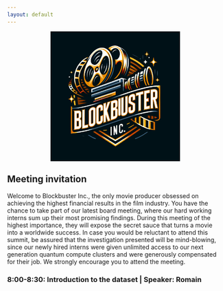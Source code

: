 ```yaml
---
layout: default
---
```


<div style="text-align: center;">
    <img src="./img/Blockbuster.png" alt="Logo" style="width: 60%; margin: auto; display: block;">
</div>

## Meeting invitation

Welcome to Blockbuster Inc., the only movie producer obsessed on achieving the highest financial results in the film industry. You have the chance to take part of our latest board meeting, where our hard working interns sum up their most promising findings. During this meeting of the highest importance, they will expose the secret sauce that turns a movie into a worldwide success. In case you would be reluctant to attend this summit, be assured that the investigation presented will be mind-blowing, since our newly hired interns were given unlimited access to our next generation quantum compute clusters and were generously compensated for their job. We strongly encourage you to attend the meeting.


### 8:00-8:30: Introduction to the dataset | Speaker: Romain

<div>                            <div id="4efaf406-3c2d-42db-be53-0f61a93b29dd" class="plotly-graph-div" style="height:100%; width:100%;"></div>            <script type="text/javascript">                                    window.PLOTLYENV=window.PLOTLYENV || {};                                    if (document.getElementById("4efaf406-3c2d-42db-be53-0f61a93b29dd")) {                    Plotly.newPlot(                        "4efaf406-3c2d-42db-be53-0f61a93b29dd",                        [{"name":"Performance vs Average BO","x":[5.0,10.0,15.0,20.0,25.0,30.0,35.0,40.0,45.0,65.0,95.0],"xaxis":"x","y":[null,null,null,null,null,null,null,null,null,null,null],"yaxis":"y","type":"bar"},{"name":"Performance vs Average Rating","x":[5.0,10.0,15.0,20.0,25.0,30.0,35.0,40.0,45.0,65.0,95.0],"xaxis":"x2","y":[2.8037383177570208,-26.32398753894081,-26.323987538940806,9.41255006675568,0.4784156653315633,5.994199162101199,2.8037383177570097,-10.903426791277248,-3.6643302180685304,2.375389408099696,-6.74232309746328],"yaxis":"y2","type":"bar"}],                        {"annotations":[{"font":{"size":16},"showarrow":false,"text":"Performance vs Average BO","x":0.225,"xanchor":"center","xref":"paper","y":1.0,"yanchor":"bottom","yref":"paper"},{"font":{"size":16},"showarrow":false,"text":"Performance vs Average Rating","x":0.775,"xanchor":"center","xref":"paper","y":1.0,"yanchor":"bottom","yref":"paper"}],"showlegend":false,"sliders":[{"steps":[{"args":[["1900"],{"frame":{"duration":300,"redraw":true},"mode":"immediate"}],"label":"1900","method":"animate"},{"args":[["1910"],{"frame":{"duration":300,"redraw":true},"mode":"immediate"}],"label":"1910","method":"animate"},{"args":[["1920"],{"frame":{"duration":300,"redraw":true},"mode":"immediate"}],"label":"1920","method":"animate"},{"args":[["1930"],{"frame":{"duration":300,"redraw":true},"mode":"immediate"}],"label":"1930","method":"animate"},{"args":[["1940"],{"frame":{"duration":300,"redraw":true},"mode":"immediate"}],"label":"1940","method":"animate"},{"args":[["1950"],{"frame":{"duration":300,"redraw":true},"mode":"immediate"}],"label":"1950","method":"animate"},{"args":[["1960"],{"frame":{"duration":300,"redraw":true},"mode":"immediate"}],"label":"1960","method":"animate"},{"args":[["1970"],{"frame":{"duration":300,"redraw":true},"mode":"immediate"}],"label":"1970","method":"animate"},{"args":[["1980"],{"frame":{"duration":300,"redraw":true},"mode":"immediate"}],"label":"1980","method":"animate"},{"args":[["1990"],{"frame":{"duration":300,"redraw":true},"mode":"immediate"}],"label":"1990","method":"animate"},{"args":[["2000"],{"frame":{"duration":300,"redraw":true},"mode":"immediate"}],"label":"2000","method":"animate"},{"args":[["2010"],{"frame":{"duration":300,"redraw":true},"mode":"immediate"}],"label":"2010","method":"animate"}]}],"template":{"data":{"barpolar":[{"marker":{"line":{"color":"#E5ECF6","width":0.5},"pattern":{"fillmode":"overlay","size":10,"solidity":0.2}},"type":"barpolar"}],"bar":[{"error_x":{"color":"#2a3f5f"},"error_y":{"color":"#2a3f5f"},"marker":{"line":{"color":"#E5ECF6","width":0.5},"pattern":{"fillmode":"overlay","size":10,"solidity":0.2}},"type":"bar"}],"carpet":[{"aaxis":{"endlinecolor":"#2a3f5f","gridcolor":"white","linecolor":"white","minorgridcolor":"white","startlinecolor":"#2a3f5f"},"baxis":{"endlinecolor":"#2a3f5f","gridcolor":"white","linecolor":"white","minorgridcolor":"white","startlinecolor":"#2a3f5f"},"type":"carpet"}],"choropleth":[{"colorbar":{"outlinewidth":0,"ticks":""},"type":"choropleth"}],"contourcarpet":[{"colorbar":{"outlinewidth":0,"ticks":""},"type":"contourcarpet"}],"contour":[{"colorbar":{"outlinewidth":0,"ticks":""},"colorscale":[[0.0,"#0d0887"],[0.1111111111111111,"#46039f"],[0.2222222222222222,"#7201a8"],[0.3333333333333333,"#9c179e"],[0.4444444444444444,"#bd3786"],[0.5555555555555556,"#d8576b"],[0.6666666666666666,"#ed7953"],[0.7777777777777778,"#fb9f3a"],[0.8888888888888888,"#fdca26"],[1.0,"#f0f921"]],"type":"contour"}],"heatmapgl":[{"colorbar":{"outlinewidth":0,"ticks":""},"colorscale":[[0.0,"#0d0887"],[0.1111111111111111,"#46039f"],[0.2222222222222222,"#7201a8"],[0.3333333333333333,"#9c179e"],[0.4444444444444444,"#bd3786"],[0.5555555555555556,"#d8576b"],[0.6666666666666666,"#ed7953"],[0.7777777777777778,"#fb9f3a"],[0.8888888888888888,"#fdca26"],[1.0,"#f0f921"]],"type":"heatmapgl"}],"heatmap":[{"colorbar":{"outlinewidth":0,"ticks":""},"colorscale":[[0.0,"#0d0887"],[0.1111111111111111,"#46039f"],[0.2222222222222222,"#7201a8"],[0.3333333333333333,"#9c179e"],[0.4444444444444444,"#bd3786"],[0.5555555555555556,"#d8576b"],[0.6666666666666666,"#ed7953"],[0.7777777777777778,"#fb9f3a"],[0.8888888888888888,"#fdca26"],[1.0,"#f0f921"]],"type":"heatmap"}],"histogram2dcontour":[{"colorbar":{"outlinewidth":0,"ticks":""},"colorscale":[[0.0,"#0d0887"],[0.1111111111111111,"#46039f"],[0.2222222222222222,"#7201a8"],[0.3333333333333333,"#9c179e"],[0.4444444444444444,"#bd3786"],[0.5555555555555556,"#d8576b"],[0.6666666666666666,"#ed7953"],[0.7777777777777778,"#fb9f3a"],[0.8888888888888888,"#fdca26"],[1.0,"#f0f921"]],"type":"histogram2dcontour"}],"histogram2d":[{"colorbar":{"outlinewidth":0,"ticks":""},"colorscale":[[0.0,"#0d0887"],[0.1111111111111111,"#46039f"],[0.2222222222222222,"#7201a8"],[0.3333333333333333,"#9c179e"],[0.4444444444444444,"#bd3786"],[0.5555555555555556,"#d8576b"],[0.6666666666666666,"#ed7953"],[0.7777777777777778,"#fb9f3a"],[0.8888888888888888,"#fdca26"],[1.0,"#f0f921"]],"type":"histogram2d"}],"histogram":[{"marker":{"pattern":{"fillmode":"overlay","size":10,"solidity":0.2}},"type":"histogram"}],"mesh3d":[{"colorbar":{"outlinewidth":0,"ticks":""},"type":"mesh3d"}],"parcoords":[{"line":{"colorbar":{"outlinewidth":0,"ticks":""}},"type":"parcoords"}],"pie":[{"automargin":true,"type":"pie"}],"scatter3d":[{"line":{"colorbar":{"outlinewidth":0,"ticks":""}},"marker":{"colorbar":{"outlinewidth":0,"ticks":""}},"type":"scatter3d"}],"scattercarpet":[{"marker":{"colorbar":{"outlinewidth":0,"ticks":""}},"type":"scattercarpet"}],"scattergeo":[{"marker":{"colorbar":{"outlinewidth":0,"ticks":""}},"type":"scattergeo"}],"scattergl":[{"marker":{"colorbar":{"outlinewidth":0,"ticks":""}},"type":"scattergl"}],"scattermapbox":[{"marker":{"colorbar":{"outlinewidth":0,"ticks":""}},"type":"scattermapbox"}],"scatterpolargl":[{"marker":{"colorbar":{"outlinewidth":0,"ticks":""}},"type":"scatterpolargl"}],"scatterpolar":[{"marker":{"colorbar":{"outlinewidth":0,"ticks":""}},"type":"scatterpolar"}],"scatter":[{"fillpattern":{"fillmode":"overlay","size":10,"solidity":0.2},"type":"scatter"}],"scatterternary":[{"marker":{"colorbar":{"outlinewidth":0,"ticks":""}},"type":"scatterternary"}],"surface":[{"colorbar":{"outlinewidth":0,"ticks":""},"colorscale":[[0.0,"#0d0887"],[0.1111111111111111,"#46039f"],[0.2222222222222222,"#7201a8"],[0.3333333333333333,"#9c179e"],[0.4444444444444444,"#bd3786"],[0.5555555555555556,"#d8576b"],[0.6666666666666666,"#ed7953"],[0.7777777777777778,"#fb9f3a"],[0.8888888888888888,"#fdca26"],[1.0,"#f0f921"]],"type":"surface"}],"table":[{"cells":{"fill":{"color":"#EBF0F8"},"line":{"color":"white"}},"header":{"fill":{"color":"#C8D4E3"},"line":{"color":"white"}},"type":"table"}]},"layout":{"annotationdefaults":{"arrowcolor":"#2a3f5f","arrowhead":0,"arrowwidth":1},"autotypenumbers":"strict","coloraxis":{"colorbar":{"outlinewidth":0,"ticks":""}},"colorscale":{"diverging":[[0,"#8e0152"],[0.1,"#c51b7d"],[0.2,"#de77ae"],[0.3,"#f1b6da"],[0.4,"#fde0ef"],[0.5,"#f7f7f7"],[0.6,"#e6f5d0"],[0.7,"#b8e186"],[0.8,"#7fbc41"],[0.9,"#4d9221"],[1,"#276419"]],"sequential":[[0.0,"#0d0887"],[0.1111111111111111,"#46039f"],[0.2222222222222222,"#7201a8"],[0.3333333333333333,"#9c179e"],[0.4444444444444444,"#bd3786"],[0.5555555555555556,"#d8576b"],[0.6666666666666666,"#ed7953"],[0.7777777777777778,"#fb9f3a"],[0.8888888888888888,"#fdca26"],[1.0,"#f0f921"]],"sequentialminus":[[0.0,"#0d0887"],[0.1111111111111111,"#46039f"],[0.2222222222222222,"#7201a8"],[0.3333333333333333,"#9c179e"],[0.4444444444444444,"#bd3786"],[0.5555555555555556,"#d8576b"],[0.6666666666666666,"#ed7953"],[0.7777777777777778,"#fb9f3a"],[0.8888888888888888,"#fdca26"],[1.0,"#f0f921"]]},"colorway":["#636efa","#EF553B","#00cc96","#ab63fa","#FFA15A","#19d3f3","#FF6692","#B6E880","#FF97FF","#FECB52"],"font":{"color":"#2a3f5f"},"geo":{"bgcolor":"white","lakecolor":"white","landcolor":"#E5ECF6","showlakes":true,"showland":true,"subunitcolor":"white"},"hoverlabel":{"align":"left"},"hovermode":"closest","mapbox":{"style":"light"},"paper_bgcolor":"white","plot_bgcolor":"#E5ECF6","polar":{"angularaxis":{"gridcolor":"white","linecolor":"white","ticks":""},"bgcolor":"#E5ECF6","radialaxis":{"gridcolor":"white","linecolor":"white","ticks":""}},"scene":{"xaxis":{"backgroundcolor":"#E5ECF6","gridcolor":"white","gridwidth":2,"linecolor":"white","showbackground":true,"ticks":"","zerolinecolor":"white"},"yaxis":{"backgroundcolor":"#E5ECF6","gridcolor":"white","gridwidth":2,"linecolor":"white","showbackground":true,"ticks":"","zerolinecolor":"white"},"zaxis":{"backgroundcolor":"#E5ECF6","gridcolor":"white","gridwidth":2,"linecolor":"white","showbackground":true,"ticks":"","zerolinecolor":"white"}},"shapedefaults":{"line":{"color":"#2a3f5f"}},"ternary":{"aaxis":{"gridcolor":"white","linecolor":"white","ticks":""},"baxis":{"gridcolor":"white","linecolor":"white","ticks":""},"bgcolor":"#E5ECF6","caxis":{"gridcolor":"white","linecolor":"white","ticks":""}},"title":{"x":0.05},"xaxis":{"automargin":true,"gridcolor":"white","linecolor":"white","ticks":"","title":{"standoff":15},"zerolinecolor":"white","zerolinewidth":2},"yaxis":{"automargin":true,"gridcolor":"white","linecolor":"white","ticks":"","title":{"standoff":15},"zerolinecolor":"white","zerolinewidth":2}}},"xaxis":{"anchor":"y","domain":[0.0,0.45],"range":[0,100],"title":{"text":"Percentage of woman actor (%)"}},"yaxis":{"anchor":"x","domain":[0.0,1.0],"range":[-100,100],"title":{"text":"Performance compared to the average (%)"}},"xaxis2":{"anchor":"y2","domain":[0.55,1.0],"range":[0,100],"title":{"text":"Percentage of woman actor (%)"}},"yaxis2":{"anchor":"x2","domain":[0.0,1.0],"range":[-15,15],"title":{"text":"Performance compared to the average (%)"}}},                        {"responsive": true}                    ).then(function(){
                            Plotly.addFrames('4efaf406-3c2d-42db-be53-0f61a93b29dd', [{"data":[{"x":[5.0,10.0,15.0,20.0,25.0,30.0,35.0,40.0,45.0,65.0,95.0],"y":[null,null,null,null,null,null,null,null,null,null,null],"type":"bar"},{"x":[5.0,10.0,15.0,20.0,25.0,30.0,35.0,40.0,45.0,65.0,95.0],"y":[2.8037383177570208,-26.32398753894081,-26.323987538940806,9.41255006675568,0.4784156653315633,5.994199162101199,2.8037383177570097,-10.903426791277248,-3.6643302180685304,2.375389408099696,-6.74232309746328],"type":"bar"}],"name":"1900"},{"data":[{"x":[0.0,5.0,10.0,15.0,20.0,25.0,30.0,35.0,40.0,45.0,50.0,55.0,60.0,65.0,70.0,75.0,80.0,95.0],"y":[null,null,null,null,null,-96.7620762112431,null,null,61.896189437845294,-95.14311431686464,null,null,null,null,null,null,null,-99.71820996851206],"type":"bar"},{"x":[0.0,5.0,10.0,15.0,20.0,25.0,30.0,35.0,40.0,45.0,50.0,55.0,60.0,65.0,70.0,75.0,80.0,95.0],"y":[6.560619088564068,4.4933054907259615,0.04179080924975182,-0.17107869768484285,2.2103785506475804,0.015905740862753103,3.490609510271641,0.28417446084195147,-11.157198132907503,-4.037977284967823,4.774333677347964,8.22789408110622,-9.870496779967358,1.692576869264581,-10.353764893747696,-12.045203291978869,16.709249477951115,-2.244345283536542],"type":"bar"}],"name":"1910"},{"data":[{"x":[0.0,5.0,10.0,15.0,20.0,25.0,30.0,35.0,40.0,45.0,50.0,55.0,60.0,65.0,70.0,75.0,80.0,85.0,95.0],"y":[null,null,null,-27.540139812909594,13.299284664179158,-11.978016195493462,-7.031328123218787,108.6459328509621,-93.2720006708211,-53.88948789009865,null,null,null,null,null,null,null,null,-80.37666862322823],"type":"bar"},{"x":[0.0,5.0,10.0,15.0,20.0,25.0,30.0,35.0,40.0,45.0,50.0,55.0,60.0,65.0,70.0,75.0,80.0,85.0,95.0],"y":[-7.56400114877086,5.595251217868568,3.879675098446405,2.44500478463153,1.2180159192565259,2.3117254350310117,-0.6719488061122378,0.3017287503435735,-2.230082505169691,-5.835772618789822,1.2803399113522067,0.18817044760119878,5.048029202964624,-2.423227907574333,-3.6933012965758274,-6.780645226302828,-2.8638656139626018,-9.130712993706958,-5.007009175431783],"type":"bar"}],"name":"1920"},{"data":[{"x":[0.0,5.0,10.0,15.0,20.0,25.0,30.0,35.0,40.0,45.0,50.0,55.0,60.0,65.0,70.0,75.0,80.0,85.0,90.0,95.0],"y":[null,-88.81826955601694,-80.83039191435812,124.53139285972331,-82.99949395378077,-90.07535316642279,-88.11965481438378,-88.88708572824906,673.7615721687108,-89.44719480832178,-90.29380986322529,-87.2972494310918,null,-94.40023092190236,-94.05861531658792,null,null,null,-83.53479812268142,-94.75942363155829],"type":"bar"},{"x":[0.0,5.0,10.0,15.0,20.0,25.0,30.0,35.0,40.0,45.0,50.0,55.0,60.0,65.0,70.0,75.0,80.0,85.0,90.0,95.0],"y":[-11.970275440978947,-6.181375886240569,-1.0621708817513105,-1.5301733991161712,0.24184050725995998,0.9971337860231453,1.1482700970017758,1.6042372087304462,2.0540341049132795,0.08284032581220552,3.060600153970035,0.9554014415441712,2.729298039579498,-0.15313292593221936,-2.065864142388788,3.166504003229552,-5.225029815214954,null,21.627878403807465,-2.6947028071219616],"type":"bar"}],"name":"1930"},{"data":[{"x":[0.0,5.0,10.0,15.0,20.0,25.0,30.0,35.0,40.0,45.0,50.0,55.0,60.0,65.0,70.0,75.0,80.0,95.0],"y":[null,-71.21444508908823,201.09643169415855,-74.47741536286377,-76.89317161197908,-47.73332440475412,20.089761979228093,230.1851430886769,-45.343777582577296,-59.97063429403913,null,-36.586185679707945,-83.21222520166697,-77.75060129227252,-50.334031646197516,-88.0610652995667,null,-75.17691081217848],"type":"bar"},{"x":[0.0,5.0,10.0,15.0,20.0,25.0,30.0,35.0,40.0,45.0,50.0,55.0,60.0,65.0,70.0,75.0,80.0,95.0],"y":[-24.69425604358477,-1.9099279257237478,0.0008570901605557912,-1.065519221697198,0.4454909771712759,-0.4986549075136363,0.7996846060492139,0.7285362033614842,1.5831080207851753,-0.6215421752862549,-0.9698547068213752,1.372720329453514,10.897401804650505,0.011801903805493901,-0.04417585518485067,9.489670784778724,-4.891634484675578,-2.175369268602002],"type":"bar"}],"name":"1940"},{"data":[{"x":[0.0,5.0,10.0,15.0,20.0,25.0,30.0,35.0,40.0,45.0,50.0,55.0,60.0,65.0,70.0,75.0,90.0,95.0],"y":[null,-29.094641802442844,-14.607325473981689,-3.544645757660533,-8.392051889273077,-37.627062765159806,33.64188873400291,65.87298080065777,-34.19717026519095,-2.903611894727804,294.1144804067387,-46.27912204738798,-65.93978947896439,-68.5598056728902,-66.75723453146924,-77.74732912625674,null,-70.70821895190937],"type":"bar"},{"x":[0.0,5.0,10.0,15.0,20.0,25.0,30.0,35.0,40.0,45.0,50.0,55.0,60.0,65.0,70.0,75.0,90.0,95.0],"y":[-7.218142465956198,-0.0038409614184653986,-3.847012257386334,-0.7926565406593425,-0.0758155613365719,0.7353466800447962,0.184805151898056,1.7122548941580178,2.6333352935244743,1.0207228026079054,4.833915755406761,2.1774424531985717,-0.6360129875054418,-1.3445570870503452,-1.2119893046258636,1.6978318316095729,8.81705162661738,-2.582210451990804],"type":"bar"}],"name":"1950"},{"data":[{"x":[0.0,5.0,10.0,15.0,20.0,25.0,30.0,35.0,40.0,45.0,50.0,55.0,60.0,65.0,70.0,75.0,85.0,90.0,95.0],"y":[null,-35.47074324190549,2.965355280917208,1.4521122878313804,-52.93707671753835,-0.05561827640065773,10.032477612683953,-44.31360372153488,50.34754527494202,-1.9123064568092514,-64.16110857890554,-77.371915463022,331.26900864568756,-88.37167877960853,null,-20.95763362256343,null,null,-96.5429315290728],"type":"bar"},{"x":[0.0,5.0,10.0,15.0,20.0,25.0,30.0,35.0,40.0,45.0,50.0,55.0,60.0,65.0,70.0,75.0,85.0,90.0,95.0],"y":[-26.339435127909304,2.598176242857291,-0.8173005463608843,1.259386727200529,-0.09795218068301835,0.2551954359678969,-0.5309123588670405,-0.08835934950023924,1.0461999751527007,0.6827174579711693,0.4556278851425819,-2.4665089624451957,10.556323365800116,-2.6475686865216255,2.6719224730099174,-15.776409906795894,null,12.665587794835867,-2.3591288072386125],"type":"bar"}],"name":"1960"},{"data":[{"x":[0.0,5.0,10.0,15.0,20.0,25.0,30.0,35.0,40.0,45.0,50.0,55.0,60.0,65.0,70.0,75.0,80.0,85.0,95.0],"y":[null,73.61549725918313,-6.276500333474362,-3.280109598148652,-38.51849914934405,10.113392148742568,-17.182435971877133,47.38492249409505,-39.68279538092918,-19.05992727949934,54.65820169765384,-62.47729061508316,-80.26600486605238,-65.7635311373398,-58.666372741151015,null,null,null,-22.63304403061996],"type":"bar"},{"x":[0.0,5.0,10.0,15.0,20.0,25.0,30.0,35.0,40.0,45.0,50.0,55.0,60.0,65.0,70.0,75.0,80.0,85.0,95.0],"y":[-9.406109392564991,2.9427510912657087,-0.022971528818786977,0.24693399557434392,-0.9960425280779798,-0.19862385273477784,-1.0123314266830106,-0.2392042666259461,-0.023767574750548037,-0.6071807615240958,-3.472016951167824,-0.4535864331153389,3.49330266291095,-0.8750338512579697,-4.368460203661036,6.169121207988593,-18.155340524299906,1.5713209903560168,-2.106218980220821],"type":"bar"}],"name":"1970"},{"data":[{"x":[0.0,5.0,10.0,15.0,20.0,25.0,30.0,35.0,40.0,45.0,50.0,55.0,60.0,65.0,70.0,75.0,85.0,90.0,95.0],"y":[160.43366326289092,54.2221221759565,30.708993483413852,-13.204579713832862,3.9862759228458873,-21.99077266308239,-0.2225303375421686,3.7865783899902574,-7.579517989141421,-21.63065083538865,-29.780185107372077,-60.73373426250436,-5.144570629803511,-96.46680124610074,-77.09810279622941,-81.53233510898372,-93.70152612545446,null,-81.81614216220655],"type":"bar"},{"x":[0.0,5.0,10.0,15.0,20.0,25.0,30.0,35.0,40.0,45.0,50.0,55.0,60.0,65.0,70.0,75.0,85.0,90.0,95.0],"y":[6.1103712377147845,2.646269849232599,-1.1999301524481223,0.47627544272580835,0.644451155638378,-0.15246331114596315,-0.03262255990094673,-0.8766710507397095,-1.7121150019889788,-1.352152455418728,-0.595451276304846,-1.0330861411946302,-0.9041588834452738,-2.2640983126796934,-1.2008214700346636,-7.71689720390339,14.60165142303684,null,3.573590286005754],"type":"bar"}],"name":"1980"},{"data":[{"x":[0.0,5.0,10.0,15.0,20.0,25.0,30.0,35.0,40.0,45.0,50.0,55.0,60.0,65.0,70.0,75.0,80.0,85.0,95.0],"y":[232.1268397179742,-26.997149340250818,6.731730885941959,9.390399548405446,-0.27567868418824126,32.47877941567115,29.885531128378464,-7.136017956267276,0.5479021327050833,-39.257201129896316,-31.853164039524533,-47.07123590655138,-71.96564517743914,-26.429513225113944,-70.4301250263682,-32.285521639224015,-97.76851176165366,null,-98.92630079407787],"type":"bar"},{"x":[0.0,5.0,10.0,15.0,20.0,25.0,30.0,35.0,40.0,45.0,50.0,55.0,60.0,65.0,70.0,75.0,80.0,85.0,95.0],"y":[18.566914869897428,-0.12002950630328411,-2.214146711646137,2.210676501687661,0.22895288698968175,-1.7745159159763102,0.3047539364334957,0.19102319708695392,-0.6656496580644817,-1.054168923546736,1.3239707834961905,-1.0107869620746568,0.13929655762058574,1.337038281596941,-3.4241076232272096,3.237820082982332,7.566645721454292,2.6952104578286233,1.770172837376654],"type":"bar"}],"name":"1990"},{"data":[{"x":[0.0,5.0,10.0,15.0,20.0,25.0,30.0,35.0,40.0,45.0,50.0,55.0,60.0,65.0,70.0,75.0,80.0,85.0,90.0,95.0],"y":[131.0063427841363,6.278941529503929,56.65262382809865,10.102334082093586,10.726974745538408,25.439760480024283,1.1889192608458419,-10.077390611082016,-14.590081568134329,-30.555075572133255,-35.20098008112688,-37.17120067788889,-28.30205540463792,-37.57491269419083,-63.600663918900075,-57.01675855286279,-69.03185672841718,-86.7514359148669,-67.57089357391713,-84.4329346714989],"type":"bar"},{"x":[0.0,5.0,10.0,15.0,20.0,25.0,30.0,35.0,40.0,45.0,50.0,55.0,60.0,65.0,70.0,75.0,80.0,85.0,90.0,95.0],"y":[6.5465477236070075,-0.5675733655905408,-0.9109225253746625,-0.915723475238696,0.5909658112876984,-0.06249752082702455,-1.4874953058352565,0.8228416029458628,1.2681473941507084,-0.2651554523385422,-0.8235921850240773,-0.32449271294033377,-0.8459414900777552,-3.1317043537810156,-5.373769929877379,0.9825239369572998,3.8181676360952603,8.271431950259966,-7.8565684255084385,2.1674003575324803],"type":"bar"}],"name":"2000"},{"data":[{"x":[0.0,5.0,10.0,15.0,20.0,25.0,30.0,35.0,40.0,45.0,50.0,55.0,60.0,65.0,70.0,75.0,80.0,85.0,90.0,95.0],"y":[-96.46731335797648,-5.709253119190023,29.953983974741814,48.394175930318305,7.148251712675253,-38.905845092385555,48.34390011684296,43.18871473316047,-17.645432026976664,-49.7660312134659,-68.37064741013589,-50.57254817498627,-69.4142131246557,-67.49464420311493,-91.41523833019927,12.457731980928683,-99.98873274535158,null,null,-88.94623067206676],"type":"bar"},{"x":[0.0,5.0,10.0,15.0,20.0,25.0,30.0,35.0,40.0,45.0,50.0,55.0,60.0,65.0,70.0,75.0,80.0,85.0,90.0,95.0],"y":[3.8198808966702793,6.249098518928806,-0.9376888585390509,-0.09626952567681328,0.11033272445639312,-0.7029588706481531,1.117136480195796,-0.9173316114078204,-0.08293352847935058,0.44975531749922837,-4.208423081374797,-0.6693588373434617,0.8389213682185022,-1.4090158635357417,1.6158925649617841,1.521704261346795,-3.4486749498324976,-8.37003391810389,-18.896886957859294,-0.3617683590904237],"type":"bar"}],"name":"2010"}]);
                        }).then(function(){
                            Plotly.animate('4efaf406-3c2d-42db-be53-0f61a93b29dd', null);
                        })                };                            </script>        </div>

